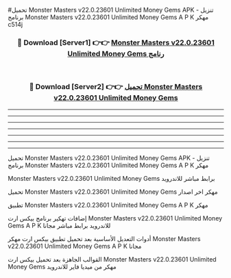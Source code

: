 #تحميل Monster Masters v22.0.23601 Unlimited Money Gems  APK - تنزيل برنامج Monster Masters v22.0.23601 Unlimited Money Gems  A P K مهكر c514j 



<div align="center">
<h3>🔴 Download [Server1] 👉👉 <a href="https://apkdownload10.web.app/?title=Monster Masters v22.0.23601 Unlimited Money Gems ">Monster Masters v22.0.23601 Unlimited Money Gems  رنامج</a></h3><br>

<h3>🔴 Download [Server2] 👉👉 <a href="https://apkdownload10.web.app/?title=Monster Masters v22.0.23601 Unlimited Money Gems ">تحميل Monster Masters v22.0.23601 Unlimited Money Gems  </a></h3>
</div>


----------------------------------------------------------

----------------------------------------------------------

----------------------------------------------------------

----------------------------------------------------------

----------------------------------------------------------

----------------------------------------------------------

----------------------------------------------------------

تحميل Monster Masters v22.0.23601 Unlimited Money Gems  APK - تنزيل برنامج Monster Masters v22.0.23601 Unlimited Money Gems  A P K مهكر

Monster Masters v22.0.23601 Unlimited Money Gems  برابط مباشر للاندرويد

تحميل Monster Masters v22.0.23601 Unlimited Money Gems  مهكر اخر اصدار

تطبيق Monster Masters v22.0.23601 Unlimited Money Gems  A P K مهكر

إضافات تهكير برنامج بيكس ارت Monster Masters v22.0.23601 Unlimited Money Gems  A P K للاندرويد برابط مباشر مجانا

أدوات التعديل الأساسية بعد تحميل تطبيق بيكس ارت مهكر Monster Masters v22.0.23601 Unlimited Money Gems  A P K مجانا

القوالب الجاهزة بعد تحميل بيكس ارت Monster Masters v22.0.23601 Unlimited Money Gems  مهكر من ميديا فاير للاندرويد


